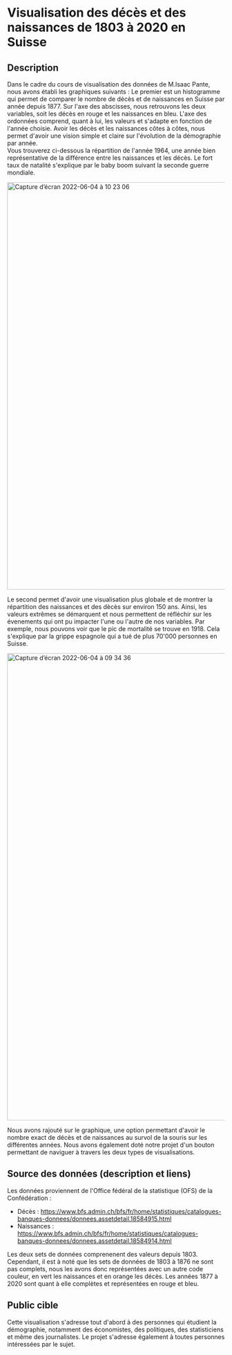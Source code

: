 
# Visualisation des décès et des naissances de 1803 à 2020 en Suisse

## Description

Dans le cadre du cours de visualisation des données de M.Isaac Pante, nous avons établi les graphiques suivants : 
Le premier est un histogramme qui permet de comparer le nombre de décès et de naissances en Suisse par année depuis 1877. Sur l'axe des abscisses, nous retrouvons les deux variables, soit les décès en rouge et les naissances en bleu. L'axe des ordonnées comprend, quant à lui, les valeurs et s'adapte en fonction de l'année choisie. Avoir les décès et les naissances côtes à côtes, nous permet d'avoir une vision simple et claire sur l'évolution de la démographie par année. 
<br>Vous trouverez ci-dessous la répartition de l'année 1964, une année bien représentative de la différence entre les naissances et les décès. Le fort taux de natalité s'explique par le baby boom suivant la seconde guerre mondiale. 

<img width="942" alt="Capture d’écran 2022-06-04 à 10 23 06" src="https://user-images.githubusercontent.com/82398045/171991227-c498f3ed-902b-40d1-9e5c-8c595da0a22b.png">

Le second permet d'avoir une visualisation plus globale et de montrer la répartition des naissances et des dècès sur environ 150 ans. Ainsi, les valeurs extrêmes se démarquent et nous permettent de réfléchir sur les évenements qui ont pu impacter l'une ou l'autre de nos variables. Par exemple, nous pouvons voir que le pic de mortalité se trouve en 1918. Cela s'explique par la grippe espagnole qui a tué de plus 70'000 personnes en Suisse. 

<img width="1080" alt="Capture d’écran 2022-06-04 à 09 34 36" src="https://user-images.githubusercontent.com/82398045/171991156-68372dff-5932-4b5b-8143-d262b5d0ae88.png">

Nous avons rajouté sur le graphique, une option permettant d'avoir le nombre exact de décès et de naissances au survol de la souris sur les différentes années. Nous avons également doté notre projet d'un bouton permettant de naviguer à travers les deux types de visualisations. 

## Source des données (description et liens) 

Les données proviennent de l'Office fédéral de la statistique (OFS) de la Confédération : 
- Décès : https://www.bfs.admin.ch/bfs/fr/home/statistiques/catalogues-banques-donnees/donnees.assetdetail.18584915.html 
- Naissances : https://www.bfs.admin.ch/bfs/fr/home/statistiques/catalogues-banques-donnees/donnees.assetdetail.18584914.html 

Les deux sets de données comprenenent des valeurs depuis 1803. Cependant, il est à noté que les sets de données de 1803 à 1876 ne sont pas complets, nous les avons donc représentées avec un autre code couleur, en vert les naissances et en orange les décès. Les années 1877 à 2020 sont quant à elle complètes et représentées en rouge et bleu.

## Public cible 

Cette visualisation s'adresse tout d'abord à des personnes qui étudient la démographie, notamment des économistes, des politiques, des statisticiens et même des journalistes. Le projet s'adresse également à toutes personnes intéressées par le sujet.
